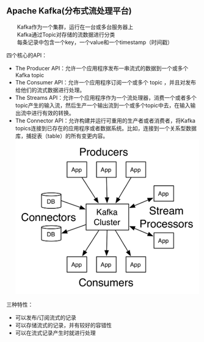## Apache Kafka(分布式流处理平台)
　　Kafka作为一个集群，运行在一台或多台服务器上</br>
　　Kafka通过Topic对存储的流数据进行分类</br>
　　每条记录中包含一个key，一个value和一个timestamp（时间戳）

四个核心的API：
- The Producer API：允许一个应用程序发布一串流式的数据到一个或多个Kafka topic
- The Consumer API：允许一个应用程序订阅一个或多个 topic ，并且对发布给他们的流式数据进行处理。
- The Streams API：允许一个应用程序作为一个流处理器，消费一个或者多个topic产生的输入流，然后生产一个输出流到一个或多个topic中去，在输入输出流中进行有效的转换。
- The Connector API：允许构建并运行可重用的生产者或者消费者，将Kafka topics连接到已存在的应用程序或者数据系统。比如，连接到一个关系型数据库，捕捉表（table）的所有变更内容。
![error](https://github.com/SherDick/KnowledgePoint/raw/master/Pictures/kafka-apis.png)


三种特性：
- 可以发布/订阅流式的记录
- 可以存储流式的记录，并有较好的容错性
- 可以在流式记录产生时就进行处理
